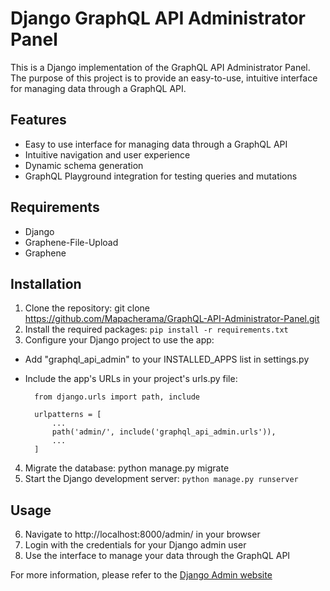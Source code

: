 # Django GraphQL API Administrator Panel

This is a Django implementation of the GraphQL API Administrator Panel. The purpose of this project is to provide an easy-to-use, intuitive interface for managing data through a GraphQL API.
## Features

* Easy to use interface for managing data through a GraphQL API
* Intuitive navigation and user experience
* Dynamic schema generation
* GraphQL Playground integration for testing queries and mutations

## Requirements

* Django
* Graphene-File-Upload
* Graphene

## Installation

1. Clone the repository: git clone https://github.com/Mapacherama/GraphQL-API-Administrator-Panel.git
2. Install the required packages: `pip install -r requirements.txt`
3. Configure your Django project to use the app:
* Add "graphql_api_admin" to your INSTALLED_APPS list in settings.py
* Include the app's URLs in your project's urls.py file:

        from django.urls import path, include

        urlpatterns = [
            ...
            path('admin/', include('graphql_api_admin.urls')),
            ...
        ]

4. Migrate the database: python manage.py migrate
5. Start the Django development server: `python manage.py runserver`

## Usage

6. Navigate to http://localhost:8000/admin/ in your browser
7. Login with the credentials for your Django admin user
8. Use the interface to manage your data through the GraphQL API

For more information, please refer to the [Django Admin website](https://docs.djangoproject.com/en/4.1/ref/contrib/admin/)
